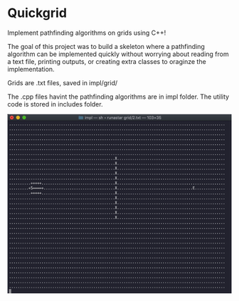 # Quickgrid
Implement pathfinding algorithms on grids using C++!

The goal of this project was to build a skeleton where a pathfinding algorithm can be implemented quickly without worrying about reading from a text file, printing outputs, or creating extra classes to oraginze the implementation.

Grids are .txt files, saved in impl/grid/

The .cpp files havint the pathfinding algorithms are in impl folder. The utility code is stored in includes folder.

![](demo.gif)

